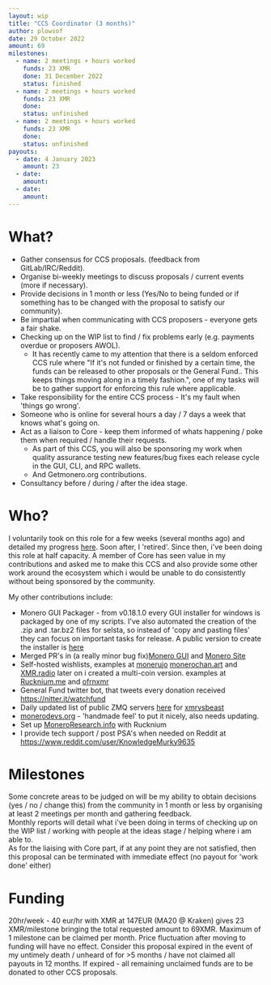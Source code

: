 ```yaml
---
layout: wip
title: "CCS Coordinator (3 months)"
author: plowsof
date: 29 October 2022
amount: 69
milestones:
  - name: 2 meetings + hours worked
    funds: 23 XMR
    done: 31 December 2022
    status: finished
  - name: 2 meetings + hours worked
    funds: 23 XMR
    done:
    status: unfinished
  - name: 2 meetings + hours worked
    funds: 23 XMR
    done:
    status: unfinished
payouts:
  - date: 4 January 2023
    amount: 23
  - date:
    amount:
  - date:
    amount:
---
```


# What?

- Gather consensus for CCS proposals. (feedback from GitLab/IRC/Reddit).
- Organise bi-weekly meetings to discuss proposals / current events (more if necessary).
- Provide decisions in 1 month or less (Yes/No to being funded or if something has to be changed with the proposal to satisfy our community).
- Be impartial when communicating with CCS proposers - everyone gets a fair shake.
- Checking up on the WIP list to find / fix problems early (e.g. payments overdue or proposers AWOL).
    - It has recently came to my attention that there is a seldom enforced CCS rule where "If it's not funded or finished by a certain time, the funds can be released to other proposals or the General Fund.. This keeps things moving along in a timely fashion.", one of my tasks will be to gather support for enforcing this rule where applicable.
- Take responsibility for the entire CCS process - It's my fault when 'things go wrong'.
- Someone who is online for several hours a day / 7 days a week that knows what's going on.
- Act as a liaison to Core - keep them informed of whats happening / poke them when required / handle their requests.
    - As part of this CCS, you will also be sponsoring my work when quality assurance testing new features/bug fixes each release cycle in the GUI, CLI, and RPC wallets.
    - And Getmonero.org contributions.
- Consultancy before / during / after the idea stage.

# Who?

I voluntarily took on this role for a few weeks (several months ago) and detailed my progress [here](https://www.reddit.com/r/Monero/comments/uj0lyu/what_i_did_last_week_plowsof/). Soon after, I 'retired'. Since then, i've been doing this role at half capacity. A member of Core has seen value in my contributions and asked me to make this CCS and also provide some other work around the ecosystem which i would be unable to do consistently without being sponsored by the community. 

My other contributions include:

- Monero GUI Packager - from v0.18.1.0 every GUI installer for windows is packaged by one of my scripts. I've also automated the creation of the .zip and .tar.bz2 files for selsta, so instead of 'copy and pasting files' they can focus on important tasks for release. A public version to create the installer is [here](https://github.com/plowsof/monero-gui-exe)
- Merged PR's in (a really minor bug fix)[Monero GUI](https://github.com/monero-project/monero-gui/pulls?q=is%3Apr+is%3Amerged+author%3Aplowsof) and [Monero Site]( https://github.com/monero-project/monero-site/pulls?q=is%3Apr+is%3Amerged+author%3Aplowsof+)
- Self-hosted wishlists, examples at [monerujo](https://funding.monerujo.app/) [monerochan.art](https://www.monerochan.art/) and [XMR.radio](https://xmr.radio/)
later on i created a multi-coin version. examples at [Rucknium.me](https://rucknium.me/donate/) and [ofrnxmr](https://getwishlisted.xyz/ofrnxmr/)
- General Fund twitter bot, that tweets every donation received https://nitter.it/watchfund
- Daily updated list of public ZMQ servers [here](https://github.com/plowsof/listen_for_zmq/blob/main/zmq_list.md) for [xmrvsbeast](https://xmrvsbeast.com/p2pool/monero_nodes.html)
- [monerodevs.org](http://www.monerodevs.org/) - 'handmade feel' to put it nicely, also needs updating.
- Set up [MoneroResearch.info](https://moneroresearch.info/) with Rucknium
- I provide tech support / post PSA's when needed on Reddit at https://www.reddit.com/user/KnowledgeMurky9635 

# Milestones
Some concrete areas to be judged on will be my ability to obtain decisions (yes / no / change this) from the community in 1 month or less by organising at least 2 meetings per month and gathering feedback.    
Monthly reports will detail what i've been doing in terms of checking up on the WIP list / working with people at the ideas stage / helping where i am able to.    
As for the liaising with Core part, if at any point they are not satisfied, then this proposal can be terminated with immediate effect (no payout for 'work done' either)

# Funding
20hr/week - 40 eur/hr with XMR at 147EUR (MA20 @ Kraken) gives 23 XMR/milestone bringing the total requested amount to 69XMR. Maximum of 1 milestone can be claimed per month. Price fluctuation after moving to funding will have no effect.
Consider this proposal expired in the event of my untimely death / unheard of for >5 months / have not claimed all payouts in 12 months. If expired - all remaining unclaimed funds are to be donated to other CCS proposals.
